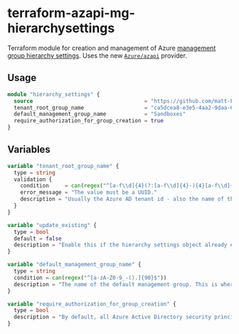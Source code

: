 # terraform-azapi-mg-hierarchysettings

Terraform module for creation and management of Azure [management group hierarchy settings][msft_docs_mg_hierarchy_settings].
Uses the new [`Azure/azapi`](https://github.com/Azure/terraform-provider-azapi) provider.


## Usage

```terraform
module "hierarchy_settings" {
  source                                   = "https://github.com/matt-FFFFFF/terraform-azapi-mg-hierarchysettings.git"
  tenant_root_group_name                   = "ca5dcea8-e3e5-4aa2-9daa-629c40251888"
  default_management_group_name            = "Sandboxes"
  require_authorization_for_group_creation = true
}
````

## Variables

```terraform
variable "tenant_root_group_name" {
  type = string
  validation {
    condition     = can(regex("^[a-f\\d]{4}(?:[a-f\\d]{4}-){4}[a-f\\d]{12}$", var.tenant_id))
    error_message = "The value must be a UUID."
    description = "Usually the Azure AD tenant id - also the name of the tenant root management group"
  }
}

variable "update_existing" {
  type = bool
  default = false
  description = "Enable this if the hierarchy settings object already exists and you want to manage it with this module without running `terraform import`."
}

variable "default_management_group_name" {
  type = string
  condition = can(regex("^[a-zA-Z0-9_-().]{90}$"))
  description = "The name of the default management group. This is where all newly created subscriptions will be placed unless specified otherwise."
}

variable "require_authorization_for_group_creation" {
  type = bool
  description = "By default, all Azure Active Directory security principals can create new management groups. When this setting is turned on, security principals must have management group write access to create new management groups."
}
```

[msft_docs_mg_hierarchy_settings]: https://docs.microsoft.com/azure/governance/management-groups/how-to/protect-resource-hierarchy "Microsoft docs - how to protect your resource hierarchy"
